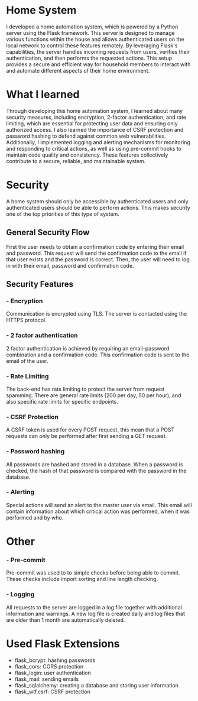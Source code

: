 # Home System
I developed a home automation system, which is powered by a Python server using the Flask framework. This server is designed to manage various functions within the house and allows authenticated users on the local network to control these features remotely. By leveraging Flask's capabilities, the server handles incoming requests from users, verifies their authentication, and then performs the requested actions. This setup provides a secure and efficient way for household members to interact with and automate different aspects of their home environment.

# What I learned
Through developing this home automation system, I learned about many security measures, including encryption, 2-factor authentication, and rate limiting, which are essential for protecting user data and ensuring only authorized access. I also learned the importance of CSRF protection and password hashing to defend against common web vulnerabilities. Additionally, I implemented logging and alerting mechanisms for monitoring and responding to critical actions, as well as using pre-commit hooks to maintain code quality and consistency. These features collectively contribute to a secure, reliable, and maintainable system.

# Security
A home system should only be accessible by authenticated users and only authenticated users should be able to perform actions. This makes security one of the top priorities of this type of system.
## General Security Flow
First the user needs to obtain a confirmation code by entering their email and password. This request will send the confirmation code to the email if that user exists and the password is correct. Then, the user will need to log in with their email, password and confirmation code.
## Security Features
### - Encryption
Communication is encrypted using TLS. The server is contacted using the HTTPS protocol.
### - 2 factor authentication
2 factor authentication is achieved by requiring an email-password combination and a confirmation code. This confirmation code is sent to the email of the user.
### - Rate Limiting
The back-end has rate limiting to protect the server from request spamming. There are general rate limits (200 per day, 50 per hour), and also specific rate limits for specific endpoints.
### - CSRF Protection
A CSRF token is used for every POST request, this mean that a POST requests can only be performed after first sending a GET request.
### - Password hashing
All passwords are hashed and stored in a database. When a password is checked, the hash of that password is compared with the password in the database.
### - Alerting
Special actions will send an alert to the master user via email. This email will contain information about which critical action was performed, when it was performed and by who.

# Other
### - Pre-commit
Pre-commit was used to to simple checks before being able to commit. These checks include import sorting and line length checking.
### - Logging
All requests to the server are logged in a log file together with additional information and warnings. A new log file is created daily and log files that are older than 1 month are automatically deleted.

# Used Flask Extensions
- flask_bcrypt: hashing passwords
- flask_cors: CORS protection
- flask_login: user authentication
- flask_mail: sending emails
- flask_sqlalchemy: creating a database and storing user information
- flask_wtf.csrf: CSRF protection
